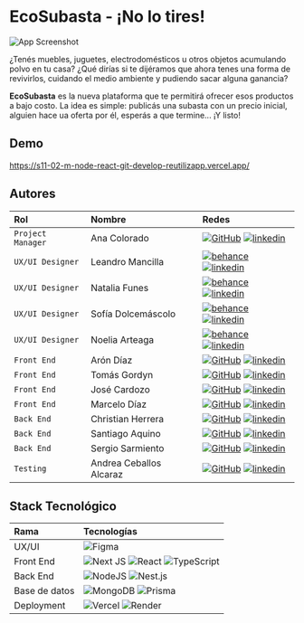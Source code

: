 # EcoSubasta - ¡No lo tires!

![App Screenshot](https://cdn.discordapp.com/attachments/1144300727351648289/1167060521556652142/image.png?ex=654cc0cf&is=653a4bcf&hm=9f3a4bf35bb415de07df5595b8db3b9ae314ad8867b6de57bb9bc1431f2e465a&)

¿Tenés muebles, juguetes, electrodomésticos u otros objetos acumulando polvo en tu casa? ¿Qué dirías si te dijéramos que ahora tenes una forma de revivirlos, cuidando el medio ambiente y pudiendo sacar alguna ganancia?

**EcoSubasta** es la nueva plataforma que te permitirá ofrecer esos productos a bajo costo. La idea es simple: publicás una subasta con un precio inicial, alguien hace ua oferta por él, esperás a que termine... ¡Y listo!


## Demo

https://s11-02-m-node-react-git-develop-reutilizapp.vercel.app/


## Autores

| Rol               | Nombre              | Redes                                                                                                                    |
| :---------------- | :------------------ | :----------------------------------------------------------------------------------------------------------------------- |
| `Project Manager` | Ana Colorado             | [![GitHub]](https://github.com/) [![linkedin]](https://www.linkedin.com/in/)                        |
| `UX/UI Designer`  | Leandro Mancilla         | [![behance]](https://www.behance.com) [![linkedin]](https://www.linkedin.com/in/)                                        |
| `UX/UI Designer`  | Natalia Funes           | [![behance]](https://www.behance.com) [![linkedin]](https://www.linkedin.com/in/)                                        |
| `UX/UI Designer`  | Sofía Dolcemáscolo      | [![behance]](https://www.behance.com) [![linkedin]](https://www.linkedin.com/in/)                                        |
| `UX/UI Designer`  | Noelia Arteaga         | [![behance]](https://www.behance.com) [![linkedin]](https://www.linkedin.com/in/)                                        |
| `Front End`       | Arón Díaz               | [![GitHub]](https://github.com/arondiaz) [![linkedin]](https://www.linkedin.com/in/arondiaz/)                            |
| `Front End`       | Tomás Gordyn            | [![GitHub]](https://github.com/) [![linkedin]](https://www.linkedin.com/in/)                      |
| `Front End`       | José Cardozo             | [![GitHub]](https://github.com/) [![linkedin]](https://www.linkedin.com/in/)                       |
| `Front End`       | Marcelo Díaz           | [![GitHub]](https://github.com/) [![linkedin]](https://www.linkedin.com/in/)                       |
| `Back End`        | Christian Herrera        | [![GitHub]](https://github.com/) [![linkedin]](https://www.linkedin.com/in/)            |
| `Back End`        | Santiago Aquino         | [![GitHub]](https://github.com/Santiago-Aquino) [![linkedin]](https://www.linkedin.com/in/santiagoaquino-desarrollador/) |
| `Back End`        | Sergio Sarmiento        | [![GitHub]](https://github.com/gersiomarsiento) [![linkedin]](https://www.linkedin.com/in/sergioezequielsarmiento/)      |
| `Testing`        | Andrea Ceballos Alcaraz  | [![GitHub]](https://github.com/) [![linkedin]](https://www.linkedin.com/in/)      |

## Stack Tecnológico

| Rama          | Tecnologías                                                  |
| :------------ | :----------------------------------------------------------- |
| UX/UI         | ![Figma][figma]                                              |
| Front End     | ![Next JS][nextjs] ![React][react] ![TypeScript][typescript] |
| Back End      | ![NodeJS][node] ![Nest.js][nest]                       |
| Base de datos | ![MongoDB][mongodb] ![Prisma][prisma]                                         |
| Deployment    | ![Vercel][vercel] ![Render][render]                                           |

[behance]: https://img.shields.io/badge/Behance-1769ff?style=for-the-badge&logo=behance&logoColor=white
[linkedin]: https://img.shields.io/badge/linkedin-%230077B5.svg?style=for-the-badge&logo=linkedin&logoColor=white
[github]: https://img.shields.io/badge/github-%23121011.svg?style=for-the-badge&logo=github&logoColor=white
[figma]: https://img.shields.io/badge/figma-%23F24E1E.svg?style=for-the-badge&logo=figma&logoColor=white
[nextjs]: https://img.shields.io/badge/Next-black?style=for-the-badge&logo=next.js&logoColor=white
[react]: https://img.shields.io/badge/react-%2320232a.svg?style=for-the-badge&logo=react&logoColor=%2361DAFB
[node]: https://img.shields.io/badge/node.js-6DA55F?style=for-the-badge&logo=node.js&logoColor=white
[express]: https://img.shields.io/badge/express.js-%23404d59.svg?style=for-the-badge&logo=express&logoColor=%2361DAFB
[vercel]: https://img.shields.io/badge/vercel-%23000000.svg?style=for-the-badge&logo=vercel&logoColor=white
[typescript]: https://img.shields.io/badge/typescript-%23007ACC.svg?style=for-the-badge&logo=typescript&logoColor=white
[mongodb]: https://img.shields.io/badge/MongoDB-%234ea94b.svg?style=for-the-badge&logo=mongodb&logoColor=white
[nest]: https://img.shields.io/badge/nestjs-%23E0234E.svg?style=for-the-badge&logo=nestjs&logoColor=white
[render]: https://img.shields.io/badge/Render-%46E3B7.svg?style=for-the-badge&logo=render&logoColor=white
[prisma]: https://img.shields.io/badge/Prisma-3982CE?style=for-the-badge&logo=Prisma&logoColor=white

